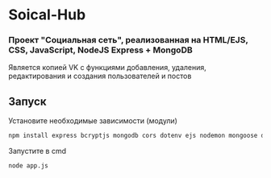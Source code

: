 # Soical-Hub

### Проект "Социальная сеть", реализованная на HTML/EJS, CSS, JavaScript, NodeJS Express + MongoDB
Является копией VK с функциями добавления, удаления, редактирования и создания пользователей и постов

## Запуск
Установите необходимые зависимоcти (модули)
```Bash
npm install express bcryptjs mongodb cors dotenv ejs nodemon mongoose dotenv helmet multer express-session path morgan helmet
```
Запустите в cmd
```Bash
node app.js
```
